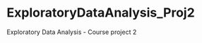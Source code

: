 ExploratoryDataAnalysis_Proj2
=============================

Exploratory Data Analysis - Course project 2
